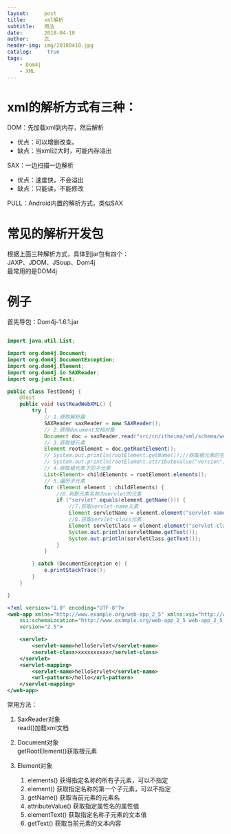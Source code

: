 ```yaml
---
layout:     post
title:      xml解析
subtitle:   用法
date:       2018-04-10
author:     ZL
header-img: img/20180410.jpg
catalog: 	 true
tags:
    - Dom4j
    - XML
---
```


# xml的解析方式有三种：  
DOM：先加载xml到内存，然后解析  
- 优点：可以增删改查。
- 缺点：当xml过大时，可能内存溢出  

SAX：一边扫描一边解析  
- 优点：速度快，不会溢出  
- 缺点：只能读，不能修改  

PULL：Android内置的解析方式，类似SAX


# 常见的解析开发包  

根据上面三种解析方式，具体到jar包有四个：  
JAXP、JDOM、JSoup、Dom4j  
最常用的是DOM4j



# 例子  

首先导包：Dom4j-1.6.1.jar  

```java

import java.util.List;

import org.dom4j.Document;
import org.dom4j.DocumentException;
import org.dom4j.Element;
import org.dom4j.io.SAXReader;
import org.junit.Test;

public class TestDom4j {
	@Test
	public void testReadWebXML() {
		try {
			// 1.获取解析器
			SAXReader saxReader = new SAXReader();
			// 2.获得document文档对象
			Document doc = saxReader.read("src/cn/itheima/xml/schema/web.xml");
			// 3.获取根元素
			Element rootElement = doc.getRootElement();
			// System.out.println(rootElement.getName());//获取根元素的名称
			// System.out.println(rootElement.attributeValue("version"));//获取根元素中的属性值
			// 4.获取根元素下的子元素
			List<Element> childElements = rootElement.elements();
			// 5.遍历子元素
			for (Element element : childElements) {
				//6.判断元素名称为servlet的元素
				if ("servlet".equals(element.getName())) {
					//7.获取servlet-name元素
					Element servletName = element.element("servlet-name");
					//8.获取servlet-class元素
					Element servletClass = element.element("servlet-class");
					System.out.println(servletName.getText());
					System.out.println(servletClass.getText());
				}
			}

		} catch (DocumentException e) {
			e.printStackTrace();
		}
	}

}

```

```xml
<?xml version="1.0" encoding="UTF-8"?>
<web-app xmlns="http://www.example.org/web-app_2_5" xmlns:xsi="http://www.w3.org/2001/XMLSchema-instance"
	xsi:schemaLocation="http://www.example.org/web-app_2_5 web-app_2_5.xsd"
	version="2.5">

	<servlet>
		<servlet-name>helloServlet</servlet-name>
		<servlet-class>xxxxxxxxxx</servlet-class>
	</servlet>
	<servlet-mapping>
		<servlet-name>helloServlet</servlet-name>
		<url-pattern>/hello</url-pattern>
	</servlet-mapping>
</web-app>
```

常用方法：  

1. SaxReader对象  
  read()加载xml文档
  
2. Document对象  
  getRootElement()获取根元素
  
3. Element对象  

    1. elements()  获得指定名称的所有子元素，可以不指定
    2. element() 获取指定名称的第一个子元素，可以不指定
    3. getName() 获取当前元素的元素名
    4. attributeValue() 获取指定属性名的属性值
    5. elementText() 获取指定名称子元素的文本值
    6. getText() 获取当前元素的文本内容
